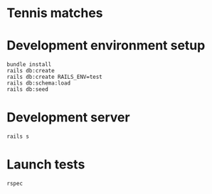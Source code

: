 # Tennis matches

# Development environment setup
```
bundle install
rails db:create
rails db:create RAILS_ENV=test
rails db:schema:load
rails db:seed
```
# Development server
```
rails s
```
# Launch tests
```
rspec
```
